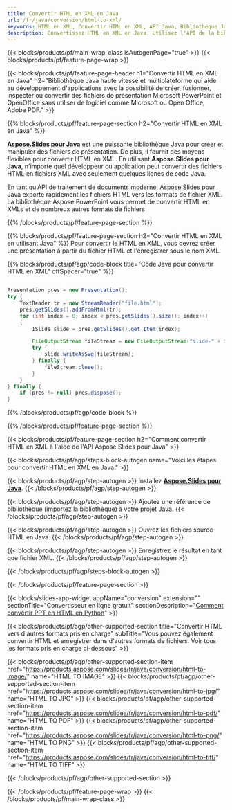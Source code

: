 ```yaml
---
title: Convertir HTML en XML en Java
url: /fr/java/conversion/html-to-xml/
keywords: HTML en XML, Convertir HTML en XML, API Java, Bibliothèque Java, HTML, XML
description: Convertissez HTML en XML en Java. Utilisez l'API de la bibliothèque Java pour convertir les fichiers HTML en XMLs
---
```


{{< blocks/products/pf/main-wrap-class isAutogenPage="true" >}}
{{< blocks/products/pf/feature-page-wrap >}}

{{< blocks/products/pf/feature-page-header h1="Convertir HTML en XML en Java" h2="Bibliothèque Java haute vitesse et multiplateforme qui aide au développement d'applications avec la possibilité de créer, fusionner, inspecter ou convertir des fichiers de présentation Microsoft PowerPoint et OpenOffice sans utiliser de logiciel comme Microsoft ou Open Office, Adobe PDF." >}}

{{% blocks/products/pf/feature-page-section h2="Convertir HTML en XML en Java" %}}

[**Aspose.Slides pour Java**](https://products.aspose.com/slides/fr/java/) est une puissante bibliothèque Java pour créer et manipuler des fichiers de présentation. De plus, il fournit des moyens flexibles pour convertir HTML en XML. En utilisant **Aspose.Slides pour Java**, n'importe quel développeur ou application peut convertir des fichiers HTML en fichiers XML avec seulement quelques lignes de code Java.

En tant qu'API de traitement de documents moderne, Aspose.Slides pour Java exporte rapidement les fichiers HTML vers les formats de fichier XML. La bibliothèque Aspose PowerPoint vous permet de convertir HTML en XMLs et de nombreux autres formats de fichiers

{{% /blocks/products/pf/feature-page-section %}}

{{% blocks/products/pf/feature-page-section  h2="Convertir HTML en XML en utilisant Java" %}}
Pour convertir le HTML en XML, vous devrez créer une présentation à partir du fichier HTML et l'enregistrer sous le nom XML.

{{% blocks/products/pf/agp/code-block title="Code Java pour convertir HTML en XML" offSpacer="true" %}}

```java

Presentation pres = new Presentation();
try {
    TextReader tr = new StreamReader("file.html");
    pres.getSlides().addFromHtml(tr);
    for (int index = 0; index < pres.getSlides().size(); index++)
    {
        ISlide slide = pres.getSlides().get_Item(index);

        FileOutputStream fileStream = new FileOutputStream("slide-" + index + ".xml");
        try {
            slide.writeAsSvg(fileStream);
        } finally {
            fileStream.close();
        }
    }
} finally {
    if (pres != null) pres.dispose();
}
```


{{% /blocks/products/pf/agp/code-block %}}

{{% /blocks/products/pf/feature-page-section %}}

{{< blocks/products/pf/feature-page-section  h2="Comment convertir HTML en XML à l'aide de l'API Aspose.Slides pour Java" >}}

{{< blocks/products/pf/agp/steps-block-autogen name="Voici les étapes pour convertir HTML en XML en Java." >}}

{{< blocks/products/pf/agp/step-autogen >}}
Installez [**Aspose.Slides pour Java**](https://products.aspose.com/slides/fr/java/).
{{< /blocks/products/pf/agp/step-autogen >}}

{{< blocks/products/pf/agp/step-autogen >}}
Ajoutez une référence de bibliothèque (importez la bibliothèque) à votre projet Java.
{{< /blocks/products/pf/agp/step-autogen >}}

{{< blocks/products/pf/agp/step-autogen >}}
Ouvrez les fichiers source HTML en Java.
{{< /blocks/products/pf/agp/step-autogen >}}

{{< blocks/products/pf/agp/step-autogen >}}
Enregistrez le résultat en tant que fichier XML.
{{< /blocks/products/pf/agp/step-autogen >}}

{{< /blocks/products/pf/agp/steps-block-autogen >}}

{{< /blocks/products/pf/feature-page-section >}}

{{< blocks/slides-app-widget  appName="conversion" extension="" sectionTitle="Convertisseur en ligne gratuit" sectionDescription="[Comment convertir PPT en HTML en Python](https://products.aspose.com/slides/fr/python-net/conversion/ppt-to-html/)" >}}

{{< blocks/products/pf/agp/other-supported-section title="Convertir HTML vers d'autres formats pris en charge" subTitle="Vous pouvez également convertir HTML et enregistrer dans d'autres formats de fichiers. Voir tous les formats pris en charge ci-dessous" >}}

{{< blocks/products/pf/agp/other-supported-section-item href="https://products.aspose.com/slides/fr/java/conversion/html-to-image/" name="HTML TO IMAGE" >}}
{{< blocks/products/pf/agp/other-supported-section-item href="https://products.aspose.com/slides/fr/java/conversion/html-to-jpg/" name="HTML TO JPG" >}}
{{< blocks/products/pf/agp/other-supported-section-item href="https://products.aspose.com/slides/fr/java/conversion/html-to-pdf/" name="HTML TO PDF" >}}
{{< blocks/products/pf/agp/other-supported-section-item href="https://products.aspose.com/slides/fr/java/conversion/html-to-png/" name="HTML TO PNG" >}}
{{< blocks/products/pf/agp/other-supported-section-item href="https://products.aspose.com/slides/fr/java/conversion/html-to-tiff/" name="HTML TO TIFF" >}}


{{< /blocks/products/pf/agp/other-supported-section >}}

{{< /blocks/products/pf/feature-page-wrap >}}
{{< /blocks/products/pf/main-wrap-class >}}